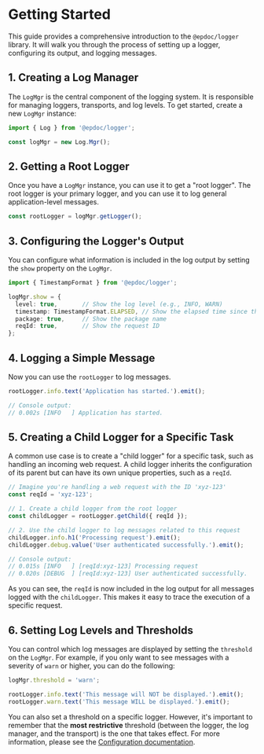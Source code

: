 # Getting Started

This guide provides a comprehensive introduction to the `@epdoc/logger` library. It will walk you through the process of setting up a logger, configuring its output, and logging messages.

## 1. Creating a Log Manager

The `LogMgr` is the central component of the logging system. It is responsible for managing loggers, transports, and log levels. To get started, create a new `LogMgr` instance:

```typescript
import { Log } from '@epdoc/logger';

const logMgr = new Log.Mgr();
```

## 2. Getting a Root Logger

Once you have a `LogMgr` instance, you can use it to get a "root logger". The root logger is your primary logger, and you can use it to log general application-level messages.

```typescript
const rootLogger = logMgr.getLogger();
```

## 3. Configuring the Logger's Output

You can configure what information is included in the log output by setting the `show` property on the `LogMgr`.

```typescript
import { TimestampFormat } from '@epdoc/logger';

logMgr.show = {
  level: true,       // Show the log level (e.g., INFO, WARN)
  timestamp: TimestampFormat.ELAPSED, // Show the elapsed time since the application started
  package: true,     // Show the package name
  reqId: true,       // Show the request ID
};
```

## 4. Logging a Simple Message

Now you can use the `rootLogger` to log messages.

```typescript
rootLogger.info.text('Application has started.').emit();

// Console output:
// 0.002s [INFO   ] Application has started.
```

## 5. Creating a Child Logger for a Specific Task

A common use case is to create a "child logger" for a specific task, such as handling an incoming web request. A child logger inherits the configuration of its parent but can have its own unique properties, such as a `reqId`.

```typescript
// Imagine you're handling a web request with the ID 'xyz-123'
const reqId = 'xyz-123';

// 1. Create a child logger from the root logger
const childLogger = rootLogger.getChild({ reqId });

// 2. Use the child logger to log messages related to this request
childLogger.info.h1('Processing request').emit();
childLogger.debug.value('User authenticated successfully.').emit();

// Console output:
// 0.015s [INFO   ] [reqId:xyz-123] Processing request
// 0.020s [DEBUG  ] [reqId:xyz-123] User authenticated successfully.
```

As you can see, the `reqId` is now included in the log output for all messages logged with the `childLogger`. This makes it easy to trace the execution of a specific request.

## 6. Setting Log Levels and Thresholds

You can control which log messages are displayed by setting the `threshold` on the `LogMgr`. For example, if you only want to see messages with a severity of `warn` or higher, you can do the following:

```typescript
logMgr.threshold = 'warn';

rootLogger.info.text('This message will NOT be displayed.').emit();
rootLogger.warn.text('This message WILL be displayed.').emit();
```

You can also set a threshold on a specific logger. However, it's important to remember that the **most restrictive** threshold (between the logger, the log manager, and the transport) is the one that takes effect. For more information, please see the [Configuration documentation](./configuration.md).
